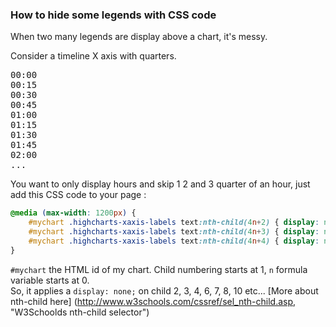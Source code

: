 ### How to hide some legends with CSS code

When two many legends are display above a chart, it's messy.

Consider a timeline X axis with quarters.

<pre>
00:00
00:15
00:30
00:45
01:00
01:15
01:30
01:45
02:00
...
</pre>

You want to only display hours and skip 1 2 and 3 quarter of an hour, just add this CSS code to your page :

```css
@media (max-width: 1200px) {
    #mychart .highcharts-xaxis-labels text:nth-child(4n+2) { display: none; }
    #mychart .highcharts-xaxis-labels text:nth-child(4n+3) { display: none; }
    #mychart .highcharts-xaxis-labels text:nth-child(4n+4) { display: none; }
}
```

`#mychart` the HTML id of my chart.
Child numbering starts at 1, `n` formula variable starts at 0.  
So, it applies a `display: none;` on child 2, 3, 4, 6, 7, 8, 10 etc...
[More about nth-child here] (http://www.w3schools.com/cssref/sel_nth-child.asp, "W3Schoolds nth-child selector")
